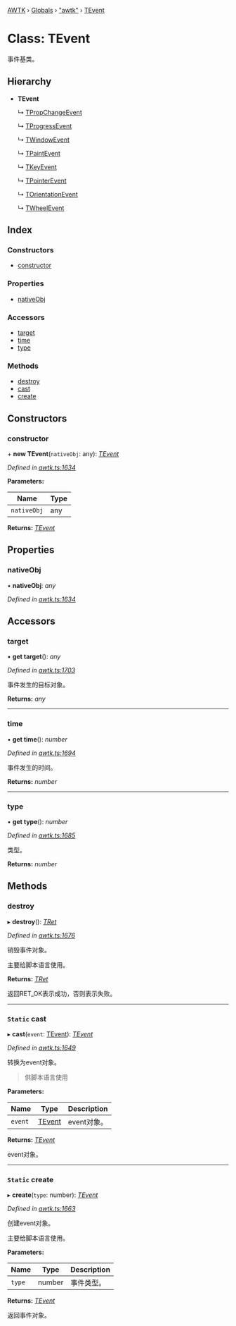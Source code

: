 [AWTK](../README.md) › [Globals](../globals.md) › ["awtk"](../modules/_awtk_.md) › [TEvent](_awtk_.tevent.md)

# Class: TEvent

事件基类。

## Hierarchy

* **TEvent**

  ↳ [TPropChangeEvent](_awtk_.tpropchangeevent.md)

  ↳ [TProgressEvent](_awtk_.tprogressevent.md)

  ↳ [TWindowEvent](_awtk_.twindowevent.md)

  ↳ [TPaintEvent](_awtk_.tpaintevent.md)

  ↳ [TKeyEvent](_awtk_.tkeyevent.md)

  ↳ [TPointerEvent](_awtk_.tpointerevent.md)

  ↳ [TOrientationEvent](_awtk_.torientationevent.md)

  ↳ [TWheelEvent](_awtk_.twheelevent.md)

## Index

### Constructors

* [constructor](_awtk_.tevent.md#constructor)

### Properties

* [nativeObj](_awtk_.tevent.md#nativeobj)

### Accessors

* [target](_awtk_.tevent.md#target)
* [time](_awtk_.tevent.md#time)
* [type](_awtk_.tevent.md#type)

### Methods

* [destroy](_awtk_.tevent.md#destroy)
* [cast](_awtk_.tevent.md#static-cast)
* [create](_awtk_.tevent.md#static-create)

## Constructors

###  constructor

\+ **new TEvent**(`nativeObj`: any): *[TEvent](_awtk_.tevent.md)*

*Defined in [awtk.ts:1634](https://github.com/zlgopen/awtk-binding/blob/d9c773a/tools/code_gen/js/output/awtk.ts#L1634)*

**Parameters:**

Name | Type |
------ | ------ |
`nativeObj` | any |

**Returns:** *[TEvent](_awtk_.tevent.md)*

## Properties

###  nativeObj

• **nativeObj**: *any*

*Defined in [awtk.ts:1634](https://github.com/zlgopen/awtk-binding/blob/d9c773a/tools/code_gen/js/output/awtk.ts#L1634)*

## Accessors

###  target

• **get target**(): *any*

*Defined in [awtk.ts:1703](https://github.com/zlgopen/awtk-binding/blob/d9c773a/tools/code_gen/js/output/awtk.ts#L1703)*

事件发生的目标对象。

**Returns:** *any*

___

###  time

• **get time**(): *number*

*Defined in [awtk.ts:1694](https://github.com/zlgopen/awtk-binding/blob/d9c773a/tools/code_gen/js/output/awtk.ts#L1694)*

事件发生的时间。

**Returns:** *number*

___

###  type

• **get type**(): *number*

*Defined in [awtk.ts:1685](https://github.com/zlgopen/awtk-binding/blob/d9c773a/tools/code_gen/js/output/awtk.ts#L1685)*

类型。

**Returns:** *number*

## Methods

###  destroy

▸ **destroy**(): *[TRet](../enums/_awtk_.tret.md)*

*Defined in [awtk.ts:1676](https://github.com/zlgopen/awtk-binding/blob/d9c773a/tools/code_gen/js/output/awtk.ts#L1676)*

销毁事件对象。

主要给脚本语言使用。

**Returns:** *[TRet](../enums/_awtk_.tret.md)*

返回RET_OK表示成功，否则表示失败。

___

### `Static` cast

▸ **cast**(`event`: [TEvent](_awtk_.tevent.md)): *[TEvent](_awtk_.tevent.md)*

*Defined in [awtk.ts:1649](https://github.com/zlgopen/awtk-binding/blob/d9c773a/tools/code_gen/js/output/awtk.ts#L1649)*

转换为event对象。

> 供脚本语言使用

**Parameters:**

Name | Type | Description |
------ | ------ | ------ |
`event` | [TEvent](_awtk_.tevent.md) | event对象。  |

**Returns:** *[TEvent](_awtk_.tevent.md)*

event对象。

___

### `Static` create

▸ **create**(`type`: number): *[TEvent](_awtk_.tevent.md)*

*Defined in [awtk.ts:1663](https://github.com/zlgopen/awtk-binding/blob/d9c773a/tools/code_gen/js/output/awtk.ts#L1663)*

创建event对象。

主要给脚本语言使用。

**Parameters:**

Name | Type | Description |
------ | ------ | ------ |
`type` | number | 事件类型。  |

**Returns:** *[TEvent](_awtk_.tevent.md)*

返回事件对象。
